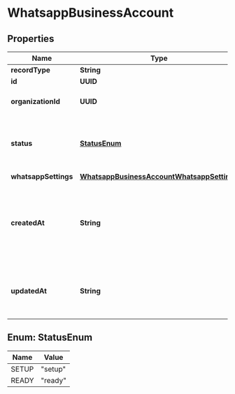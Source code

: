 

# WhatsappBusinessAccount


## Properties

| Name | Type | Description | Notes |
|------------ | ------------- | ------------- | -------------|
|**recordType** | **String** |  |  [optional] |
|**id** | **UUID** |  |  [optional] |
|**organizationId** | **UUID** | The owning organization&#39;s ID |  [optional] |
|**status** | [**StatusEnum**](#StatusEnum) | The configuration status for the account in the Telnyx platform |  [optional] |
|**whatsappSettings** | [**WhatsappBusinessAccountWhatsappSettings**](WhatsappBusinessAccountWhatsappSettings.md) |  |  [optional] |
|**createdAt** | **String** | An ISO 8601 datetime string denoting when the account was added to the Telnyx platform |  [optional] |
|**updatedAt** | **String** | An ISO 8601 datetime string for when the number order was updated. |  [optional] |



## Enum: StatusEnum

| Name | Value |
|---- | -----|
| SETUP | &quot;setup&quot; |
| READY | &quot;ready&quot; |



